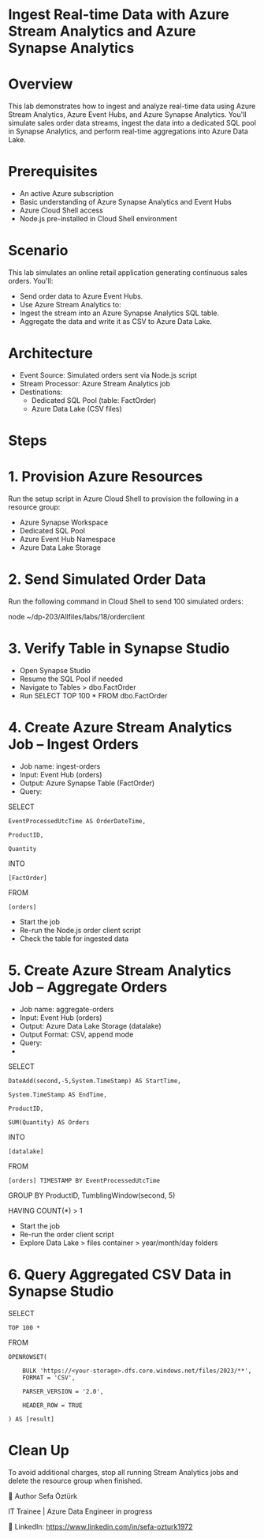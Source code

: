 # Ingest Real-time Data with Azure Stream Analytics and Azure Synapse Analytics

# Overview
This lab demonstrates how to ingest and analyze real-time data using Azure Stream Analytics, Azure Event Hubs, and Azure Synapse Analytics. You'll simulate sales order data streams, ingest the data into a dedicated SQL pool in Synapse Analytics, and perform real-time aggregations into Azure Data Lake.

# Prerequisites
 - An active Azure subscription
 - Basic understanding of Azure Synapse Analytics and Event Hubs
 - Azure Cloud Shell access
 - Node.js pre-installed in Cloud Shell environment

# Scenario
This lab simulates an online retail application generating continuous sales orders. You'll:
 - Send order data to Azure Event Hubs.
 - Use Azure Stream Analytics to:
 - Ingest the stream into an Azure Synapse Analytics SQL table.
 - Aggregate the data and write it as CSV to Azure Data Lake.

# Architecture
 - Event Source: Simulated orders sent via Node.js script
 - Stream Processor: Azure Stream Analytics job
 - Destinations:
   - Dedicated SQL Pool (table: FactOrder)
   - Azure Data Lake (CSV files)

# Steps
# 1. Provision Azure Resources
  Run the setup script in Azure Cloud Shell to provision the following in a resource group:
  - Azure Synapse Workspace
  - Dedicated SQL Pool
  - Azure Event Hub Namespace
  - Azure Data Lake Storage
    
# 2. Send Simulated Order Data
Run the following command in Cloud Shell to send 100 simulated orders:

node ~/dp-203/Allfiles/labs/18/orderclient

# 3. Verify Table in Synapse Studio
  - Open Synapse Studio
  - Resume the SQL Pool if needed
  - Navigate to Tables > dbo.FactOrder
  - Run SELECT TOP 100 * FROM dbo.FactOrder
    
# 4. Create Azure Stream Analytics Job – Ingest Orders
  - Job name: ingest-orders
  - Input: Event Hub (orders)
  - Output: Azure Synapse Table (FactOrder)
  - Query:
    
SELECT

    EventProcessedUtcTime AS OrderDateTime,
    
    ProductID,
    
    Quantity
    
INTO

    [FactOrder]
    
FROM

    [orders]
    

  - Start the job
  - Re-run the Node.js order client script
  - Check the table for ingested data
    
# 5. Create Azure Stream Analytics Job – Aggregate Orders
  - Job name: aggregate-orders
  - Input: Event Hub (orders)
  - Output: Azure Data Lake Storage (datalake)
  - Output Format: CSV, append mode
  - Query:
  - 
SELECT

    DateAdd(second,-5,System.TimeStamp) AS StartTime,
    
    System.TimeStamp AS EndTime,
    
    ProductID,
    
    SUM(Quantity) AS Orders
    
INTO

    [datalake]
    
FROM

    [orders] TIMESTAMP BY EventProcessedUtcTime
    
GROUP BY ProductID, TumblingWindow(second, 5)

HAVING COUNT(*) > 1

  - Start the job
  - Re-run the order client script
  - Explore Data Lake > files container > year/month/day folders

# 6. Query Aggregated CSV Data in Synapse Studio

SELECT

    TOP 100 *
    
FROM

    OPENROWSET(
    
        BULK 'https://<your-storage>.dfs.core.windows.net/files/2023/**',
        FORMAT = 'CSV',
        
        PARSER_VERSION = '2.0',
        
        HEADER_ROW = TRUE
        
    ) AS [result]

# Clean Up
To avoid additional charges, stop all running Stream Analytics jobs and delete the resource group when finished.



👤 Author
Sefa Öztürk

IT Trainee | Azure Data Engineer in progress

📇 LinkedIn: https://www.linkedin.com/in/sefa-ozturk1972

